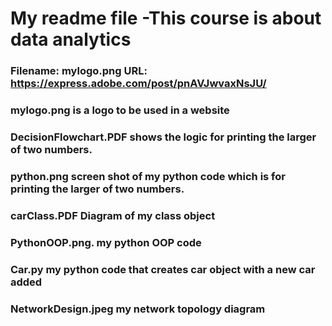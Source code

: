 # My readme file -This course is about data analytics
### Filename: mylogo.png URL: https://express.adobe.com/post/pnAVJwvaxNsJU/
### mylogo.png is a logo to be used in a website
### DecisionFlowchart.PDF shows the logic for printing the larger of two numbers.
### python.png screen shot of my python code which is for printing the larger of two numbers.
### carClass.PDF Diagram of my class object
### PythonOOP.png. my python OOP code
### Car.py my python code that creates car object with a new car added
### NetworkDesign.jpeg my network topology diagram
